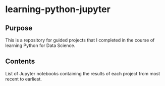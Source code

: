 # learning-python-jupyter

## Purpose
This is a repository for guided projects that I completed in the course of learning Python for Data Science.  

## Contents
List of Jupyter notebooks containing the results of each project from most recent to earliest.
